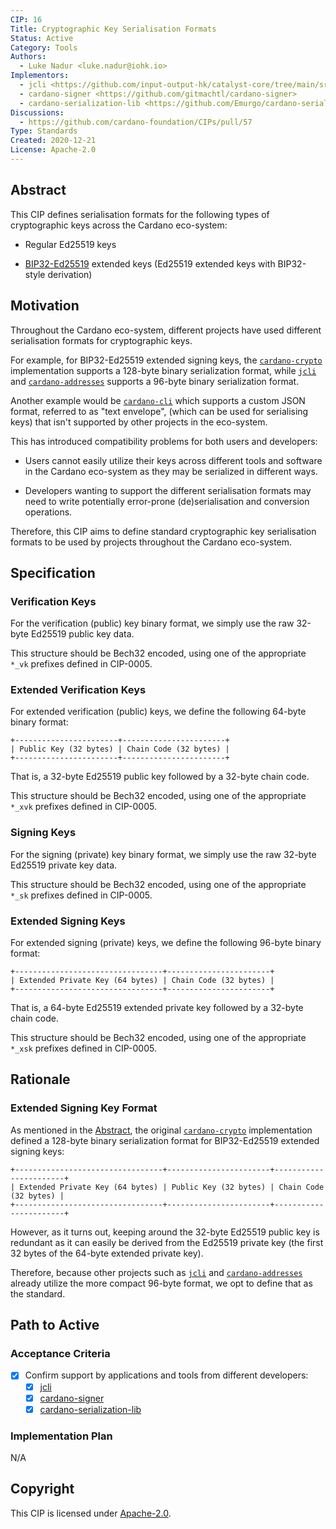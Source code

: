 ```yaml
---
CIP: 16
Title: Cryptographic Key Serialisation Formats
Status: Active
Category: Tools
Authors:
  - Luke Nadur <luke.nadur@iohk.io>
Implementors:
  - jcli <https://github.com/input-output-hk/catalyst-core/tree/main/src/jormungandr/jcli>
  - cardano-signer <https://github.com/gitmachtl/cardano-signer>
  - cardano-serialization-lib <https://github.com/Emurgo/cardano-serialization-lib>
Discussions:
  - https://github.com/cardano-foundation/CIPs/pull/57
Type: Standards
Created: 2020-12-21
License: Apache-2.0
---
```


## Abstract

This CIP defines serialisation formats for the following types of
cryptographic keys across the Cardano eco-system:

- Regular Ed25519 keys

- [BIP32-Ed25519](https://ieeexplore.ieee.org/document/7966967) extended keys
  (Ed25519 extended keys with BIP32-style derivation)

## Motivation

Throughout the Cardano eco-system, different projects have used different
serialisation formats for cryptographic keys.

For example, for BIP32-Ed25519 extended signing keys, the
[`cardano-crypto`](https://github.com/input-output-hk/cardano-crypto)
implementation supports a 128-byte binary serialization format, while
[`jcli`](https://input-output-hk.github.io/jormungandr/jcli/introduction.html)
and
[`cardano-addresses`](https://github.com/input-output-hk/cardano-addresses)
supports a 96-byte binary serialization format.

Another example would be
[`cardano-cli`](https://github.com/input-output-hk/cardano-node) which
supports a custom JSON format, referred to as "text envelope", (which can be
used for serialising keys) that isn't supported by other projects in the
eco-system.

This has introduced compatibility problems for both users and developers:

- Users cannot easily utilize their keys across different tools and software
  in the Cardano eco-system as they may be serialized in different ways.

- Developers wanting to support the different serialisation formats may need
  to write potentially error-prone (de)serialisation and conversion
  operations.

Therefore, this CIP aims to define standard cryptographic key serialisation
formats to be used by projects throughout the Cardano eco-system.

## Specification

### Verification Keys

For the verification (public) key binary format, we simply use the raw 32-byte
Ed25519 public key data.

This structure should be Bech32 encoded, using one of the appropriate `*_vk`
prefixes defined in CIP-0005.

### Extended Verification Keys

For extended verification (public) keys, we define the following 64-byte
binary format:

```
+-----------------------+-----------------------+
| Public Key (32 bytes) | Chain Code (32 bytes) |
+-----------------------+-----------------------+
```

That is, a 32-byte Ed25519 public key followed by a 32-byte chain code.

This structure should be Bech32 encoded, using one of the appropriate `*_xvk`
prefixes defined in CIP-0005.

### Signing Keys

For the signing (private) key binary format, we simply use the raw 32-byte
Ed25519 private key data.

This structure should be Bech32 encoded, using one of the appropriate `*_sk`
prefixes defined in CIP-0005.

### Extended Signing Keys

For extended signing (private) keys, we define the following 96-byte binary
format:

```
+---------------------------------+-----------------------+
| Extended Private Key (64 bytes) | Chain Code (32 bytes) |
+---------------------------------+-----------------------+
```

That is, a 64-byte Ed25519 extended private key followed by a 32-byte chain
code.

This structure should be Bech32 encoded, using one of the appropriate `*_xsk`
prefixes defined in CIP-0005.

## Rationale

### Extended Signing Key Format

As mentioned in the [Abstract](#abstract), the original
[`cardano-crypto`](https://github.com/input-output-hk/cardano-crypto)
implementation defined a 128-byte binary serialization format for
BIP32-Ed25519 extended signing keys:

```
+---------------------------------+-----------------------+-----------------------+
| Extended Private Key (64 bytes) | Public Key (32 bytes) | Chain Code (32 bytes) |
+---------------------------------+-----------------------+-----------------------+
```

However, as it turns out, keeping around the 32-byte Ed25519 public key is
redundant as it can easily be derived from the Ed25519 private key (the first
32 bytes of the 64-byte extended private key).

Therefore, because other projects such as
[`jcli`](https://input-output-hk.github.io/jormungandr/jcli/introduction.html)
and
[`cardano-addresses`](https://github.com/input-output-hk/cardano-addresses)
already utilize the more compact 96-byte format, we opt to define that as the
standard.

## Path to Active

### Acceptance Criteria

- [x] Confirm support by applications and tools from different developers:
  - [x] [jcli](https://github.com/input-output-hk/catalyst-core/tree/main/src/jormungandr/jcli)
  - [x] [cardano-signer](https://github.com/gitmachtl/cardano-signer)
  - [x] [cardano-serialization-lib](https://github.com/Emurgo/cardano-serialization-lib)

### Implementation Plan

N/A

## Copyright

This CIP is licensed under [Apache-2.0](https://www.apache.org/licenses/LICENSE-2.0).
